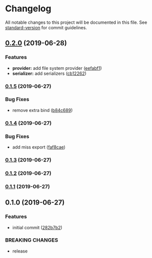 # Changelog

All notable changes to this project will be documented in this file. See [standard-version](https://github.com/conventional-changelog/standard-version) for commit guidelines.

## [0.2.0](https://github.com/solid-soda/cache/compare/v0.1.5...v0.2.0) (2019-06-28)


### Features

* **provider:** add file system provider ([eefabf1](https://github.com/solid-soda/cache/commit/eefabf1))
* **serializer:** add serializers ([cb12262](https://github.com/solid-soda/cache/commit/cb12262))



### [0.1.5](https://github.com/solid-soda/cache/compare/v0.1.4...v0.1.5) (2019-06-27)


### Bug Fixes

* remove extra bind ([b84c689](https://github.com/solid-soda/cache/commit/b84c689))



### [0.1.4](https://github.com/solid-soda/cache/compare/v0.1.3...v0.1.4) (2019-06-27)


### Bug Fixes

* add miss export ([faf8cae](https://github.com/solid-soda/cache/commit/faf8cae))



### [0.1.3](https://github.com/solid-soda/cache/compare/v0.1.2...v0.1.3) (2019-06-27)



### [0.1.2](https://github.com/solid-soda/cache/compare/v0.1.1...v0.1.2) (2019-06-27)



### [0.1.1](https://github.com/solid-soda/cache/compare/v0.1.0...v0.1.1) (2019-06-27)



## 0.1.0 (2019-06-27)


### Features

* initial commit ([282b7b2](https://github.com/solid-soda/cache/commit/282b7b2))


### BREAKING CHANGES

* release
